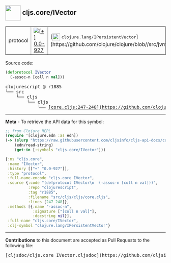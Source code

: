 ## <img width="48px" valign="middle" src="http://i.imgur.com/Hi20huC.png"> cljs.core/IVector

 <table border="1">
<tr>

<td>protocol</td>
<td><a href="https://github.com/cljsinfo/cljs-api-docs/tree/0.0-927"><img valign="middle" alt="[+] 0.0-927" src="https://img.shields.io/badge/+-0.0--927-lightgrey.svg"></a> </td>
<td>
[<img height="24px" valign="middle" src="http://i.imgur.com/1GjPKvB.png"> <samp>clojure.lang/IPersistentVector</samp>](https://github.com/clojure/clojure/blob//src/jvm/clojure/lang/IPersistentVector.java)
</td>
</tr>
</table>






Source code:

```clj
(defprotocol IVector
  (-assoc-n [coll n val]))
```

 <pre>
clojurescript @ r1885
└── src
    └── cljs
        └── cljs
            └── <ins>[core.cljs:247-248](https://github.com/clojure/clojurescript/blob/r1885/src/cljs/cljs/core.cljs#L247-L248)</ins>
</pre>


---

__Meta__ - To retrieve the API data for this symbol:

```clj
;; from Clojure REPL
(require '[clojure.edn :as edn])
(-> (slurp "https://raw.githubusercontent.com/cljsinfo/cljs-api-docs/catalog/cljs-api.edn")
    (edn/read-string)
    (get-in [:symbols "cljs.core/IVector"]))
```

```clj
{:ns "cljs.core",
 :name "IVector",
 :history [["+" "0.0-927"]],
 :type "protocol",
 :full-name-encode "cljs.core_IVector",
 :source {:code "(defprotocol IVector\n  (-assoc-n [coll n val]))",
          :repo "clojurescript",
          :tag "r1885",
          :filename "src/cljs/cljs/core.cljs",
          :lines [247 248]},
 :methods [{:name "-assoc-n",
            :signature ["[coll n val]"],
            :docstring nil}],
 :full-name "cljs.core/IVector",
 :clj-symbol "clojure.lang/IPersistentVector"}

```

---

__Contributions__ to this document are accepted as Pull Requests to the following file:

 <pre>
[cljsdoc/cljs.core_IVector.cljsdoc](https://github.com/cljsinfo/cljs-api-docs/blob/master/cljsdoc/cljs.core_IVector.cljsdoc)
</pre>


